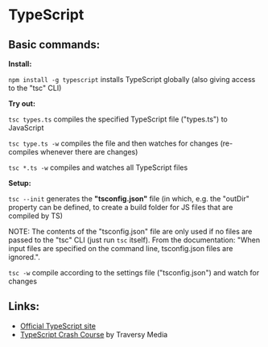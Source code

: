 # TypeScript

## Basic commands:

**Install:**

`npm install -g typescript` installs TypeScript globally (also giving access to the "tsc" CLI)

**Try out:**

`tsc types.ts` compiles the specified TypeScript file ("types.ts") to JavaScript

`tsc type.ts -w` compiles the file and then watches for changes (re-compiles whenever there are changes)

`tsc *.ts -w` compiles and watches all TypeScript files

**Setup:**

`tsc --init` generates the **"tsconfig.json"** file (in which, e.g. the "outDir" property can be defined, to create a build folder for JS files that are compiled by TS)

NOTE: The contents of the "tsconfig.json" file are only used if no files are passed to the "tsc" CLI (just run `tsc` itself). From the documentation: "When input files are specified on the command line, tsconfig.json files are ignored.".

`tsc -w` compile according to the settings file ("tsconfig.json") and watch for changes

## Links:

-   [Official TypeScript site](https://www.typescriptlang.org/)
-   [TypeScript Crash Course](https://www.youtube.com/watch?v=rAy_3SIqT-E) by Traversy Media
